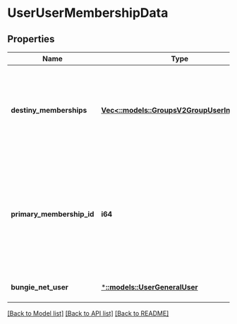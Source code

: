 # UserUserMembershipData

## Properties
Name | Type | Description | Notes
------------ | ------------- | ------------- | -------------
**destiny_memberships** | [**Vec<::models::GroupsV2GroupUserInfoCard>**](GroupsV2.GroupUserInfoCard.md) | this allows you to see destiny memberships that are visible and linked to this account (regardless of whether or not they have characters on the world server) | [optional] [default to null]
**primary_membership_id** | **i64** | If this property is populated, it will have the membership ID of the account considered to be \&quot;primary\&quot; in this user&#39;s cross save relationship.   If null, this user has no cross save relationship, nor primary account. | [optional] [default to null]
**bungie_net_user** | [***::models::UserGeneralUser**](User.GeneralUser.md) |  | [optional] [default to null]

[[Back to Model list]](../README.md#documentation-for-models) [[Back to API list]](../README.md#documentation-for-api-endpoints) [[Back to README]](../README.md)


